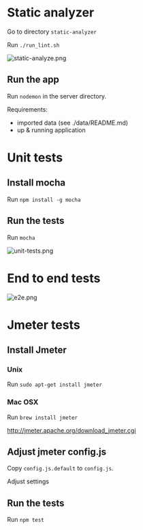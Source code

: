 
# Static analyzer
Go to directory `static-analyzer`

Run `./run_lint.sh`

![static-analyze.png](https://raw.githubusercontent.com/theotheu/books/assets/docs/assets/static-analyzer.png)


## Run the app
Run `nodemon` in the server directory.

Requirements:
* imported data (see ./data/README.md)
* up & running application

# Unit tests
## Install mocha
Run `npm install -g mocha`

## Run the tests
Run `mocha`

![unit-tests.png](https://raw.githubusercontent.com/theotheu/books/assets/docs/assets/unit-tests.png)


# End to end tests

![e2e.png](https://raw.githubusercontent.com/theotheu/books/assets/docs/assets/e2e.png)


# Jmeter tests
## Install Jmeter
### Unix
Run `sudo apt-get install jmeter`

### Mac OSX
Run `brew install jmeter`

http://jmeter.apache.org/download_jmeter.cgi

## Adjust jmeter config.js
Copy ```config.js.default``` to ```config.js```.

Adjust settings

## Run the tests
Run `npm test`

